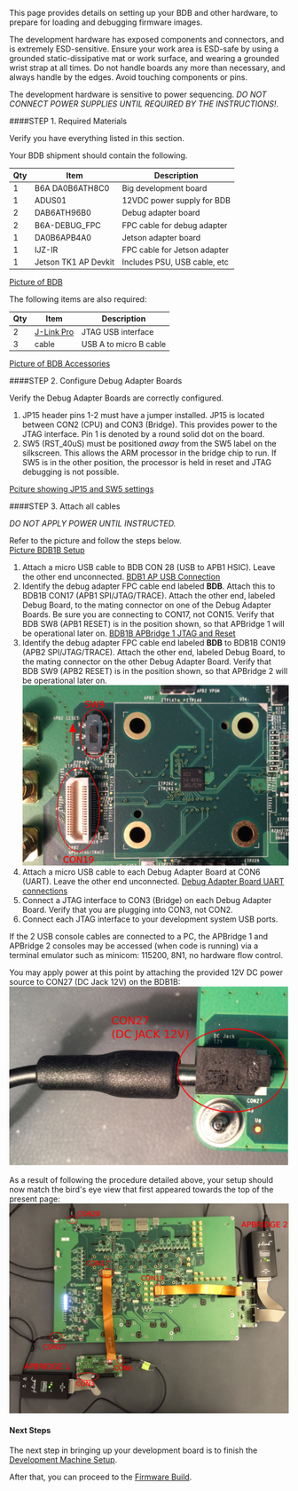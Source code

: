 This page provides details on setting up your BDB and other hardware, to prepare for loading and debugging firmware images.

The development hardware has exposed components and connectors, and is extremely ESD-sensitive. Ensure your work area is ESD-safe by using a grounded static-dissipative mat or work surface, and wearing a grounded wrist strap at all times. Do not handle boards any more than necessary, and always handle by the edges. Avoid touching components or pins.

The development hardware is sensitive to power sequencing. *DO NOT CONNECT POWER SUPPLIES UNTIL REQUIRED BY THE INSTRUCTIONS!*.

####STEP 1. Required Materials

Verify you have everything listed in this section.

Your BDB shipment should contain the following.

Qty | Item | Description
----|------|-------------
1 | B6A DA0B6ATH8C0 | Big development board
1 | ADUS01 | 12VDC power supply for BDB
2 | DAB6ATH96B0 | Debug adapter board
2 | B6A-DEBUG_FPC | FPC cable for debug adapter
1 | DA0B6APB4A0 | Jetson adapter board
1 | IJZ-IR | FPC cable for Jetson adapter
1 | Jetson TK1 AP Devkit | Includes PSU, USB cable, etc

[Picture of BDB](images/BDB1B-Board.png)  

The following items are also required:  

Qty | Item | Description
----|------|-------------
2   | [J-Link Pro](http://www.segger.com/jlink-pro.html) | JTAG USB interface
3   | cable | USB A to micro B cable
 
[Picture of BDB Accessories](images/BDB1B-Accessories.png)  

####STEP 2. Configure Debug Adapter Boards

Verify the Debug Adapter Boards are correctly configured.  

1. JP15 header pins 1-2 must have a jumper installed. JP15 is located between CON2 (CPU) and CON3 (Bridge). This provides power to the JTAG interface. Pin 1 is denoted by a round solid dot on the board.
2. SW5 (RST_40uS) must be positioned *away* from the SW5 label on the silkscreen. This allows the ARM processor in the bridge chip to run. If SW5 is in the other position, the processor is held in reset and JTAG debugging is not possible.

[Pciture showing JP15 and SW5 settings](images/Debug-Adapter-Board-Rev-B-Setup.png)

####STEP 3. Attach all cables

*DO NOT APPLY POWER UNTIL INSTRUCTED.*  

Refer to the picture and follow the steps below.  
[Picture BDB1B Setup](images/BDB1B-Setup-Birds-Eye-View.png)

1. Attach a micro USB cable to BDB CON 28 (USB to APB1 HSIC).  Leave the other end unconnected. [BDB1 AP USB Connection](images/BDB1B-AP-USB.png)  
2. Identify the debug adapter FPC cable end labeled **BDB**. Attach this to  BDB1B CON17 (APB1 SPI/JTAG/TRACE). Attach the other end, labeled Debug Board, to the mating connector on one of the Debug Adapter Boards. Be sure you are connecting to CON17, not CON15.  Verify that BDB SW8 (APB1 RESET) is in the position shown, so that APBridge 1 will be operational later on. [BDB1B APBridge 1 JTAG and Reset](images/BDB1B-APBridge-1-JTAG-And-Reset.png)  
3. Identify the debug adapter FPC cable end labeled **BDB** to BDB1B CON19 (APB2 SPI/JTAG/TRACE). Attach the other end, labeled Debug Board, to the mating connector on the other Debug Adapter Board. Verify that BDB SW9 (APB2 RESET) is in the position shown, so that APBridge 2 will be operational later on. 
![BDB1B APBridge 2 JTAG and Reset](images/BDB1B-APBridge-2-JTAG-And-Reset.png)  
4. Attach a micro USB cable to each Debug Adapter Board at CON6 (UART). Leave the other end unconnected. [Debug Adapter Board UART connections](images/Debug-Adapter-Board-Rev-B-Connections.png)
5. Connect a JTAG interface to CON3 (Bridge) on each Debug Adapter Board. Verify that you are plugging into CON3, not CON2. 
6. Connect each JTAG interface to your development system USB ports. 

If the 2 USB console cables are connected to a PC, the APBridge 1 and APBridge 2 consoles may be accessed (when code is running) via a terminal emulator such as minicom: 115200, 8N1, no hardware flow control.

You may apply power at this point by attaching the provided 12V DC power source to CON27 (DC Jack 12V) on the BDB1B:
![BDB1B Power Connection](images/BDB1B-Power-Connection.png)

As a result of following the procedure detailed above, your setup should now match the bird's eye view that first appeared towards the top of the present page:
![BDB1B Setup Bird's-Eye View](images/BDB1B-Setup-Birds-Eye-View.png)

#### Next Steps

The next step in bringing up your development board is to finish the [Development Machine Setup](Development-Machine-Setup).

After that, you can proceed to the [Firmware Build](Firmware-Build).